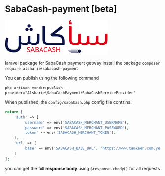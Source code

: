 # SabaCash-payment [beta]
![img.svg](img.svg)

laravel package for SabaCash payment getway
install the package
`composer require alsharie/sabacash-payment`

You can publish using the following command

`php artisan vendor:publish --provider="Alsharie\SabaCashPayment\SabaCashServiceProvider"`

When published, the `config/sabaCash.php` config file contains:

```php
return [
    'auth' => [
        'username' => env('SABACASH_MERCHANT_USERNAME'),
        'password' => env('SABACASH_MERCHANT_PASSWORD'),
        'token' => env('SABACASH_MERCHANT_TOKEN'),
    ],
    'url' => [
        'base' => env('SABACASH_BASE_URL', 'https://www.tamkeen.com.ye:33291'),
    ]
];
```

you can get the full **response body** using `$response->body()` for all requests